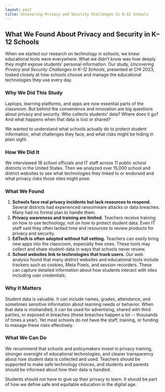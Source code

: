 ```yaml
---
layout: post
title: Uncovering Privacy and Security Challenges In K-12 Schools
---
```


## What We Found About Privacy and Security in K–12 Schools

When we started our research on technology in schools, we knew educational tools were everywhere. What we didn’t know was how deeply they might expose students’ personal information. Our study, *Uncovering Privacy and Security Challenges in K–12 Schools*, presented at CHI 2023, looked closely at how schools choose and manage the educational technologies they use every day.

### Why We Did This Study

Laptops, learning platforms, and apps are now essential parts of the classroom. But behind the convenience and innovation are big questions about privacy and security. Who collects students’ data? Where does it go? And what happens when that data is lost or shared?

We wanted to understand what schools actually do to protect student information, what challenges they face, and what risks might be hiding in plain sight.

### How We Did It

We interviewed 18 school officials and IT staff across 11 public school districts in the United States. Then we analyzed over 15,000 school and district websites to see what technologies they linked to or endorsed and what privacy risks those sites might pose.

### What We Found

1. **Schools face real privacy incidents but lack resources to respond.**
    Several districts had experienced ransomware attacks or data breaches. Many had no formal plan to handle them.
2. **Privacy awareness and training are limited.**
    Teachers receive training on how to use technology, not on how to protect student data. Even IT staff said they often lacked time and resources to review products for privacy and security.
3. **EdTech is often adopted without full vetting.**
    Teachers can easily bring new apps into the classroom, especially free ones. These tools may collect and share student-data in ways that schools never review.
4. **School websites link to technologies that track users.**
    Our web analysis found that many district websites and educational tools include trackers such as cookies, Meta Pixels, and session recorders. These can capture detailed information about how students interact with sites including user credentials.

### Why It Matters

Student data is valuable. It can include names, grades, attendance, and sometimes sensitive information about learning needs or behavior. When that data is mishandled, it can be used for advertising, shared with third parties, or exposed in breaches (these breaches happen a lot -- thousands of times a year). Yet most schools do not have the staff, training, or funding to manage these risks effectively.

### What We Can Do

We recommend that schools and policymakers invest in privacy training, stronger oversight of educational technologies, and clearer transparency about how student data is collected and used. Teachers should be supported to make safe technology choices, and students and parents should be informed about how their data is handled.

Students should not have to give up their privacy to learn. It should be part of how we define safe and equitable education in the digital age.
